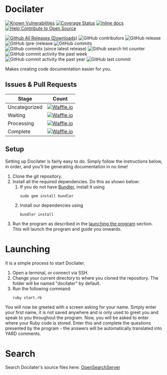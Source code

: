 # Docilater
[![Known Vulnerabilities](https://snyk.io/test/github/stellardoor5319/docilater/badge.svg)](https://snyk.io/test/github/stellardoor5319/docilater)
[![Coverage Status](https://coveralls.io/repos/github/StellarDoor5319/docilater/badge.svg?branch=master)](https://coveralls.io/github/StellarDoor5319/docilater?branch=master)
[![Inline docs](http://inch-ci.org/github/StellarDoor5319/docilater.svg?branch=master)](http://inch-ci.org/github/StellarDoor5319/docilater)
[![Help Contribute to Open Source](https://www.codetriage.com/stellardoor5319/docilater/badges/users.svg)](https://www.codetriage.com/stellardoor5319/docilater)

[![Github All Releases (Downloads)](https://img.shields.io/github/downloads/StellarDoor5319/docilater/total.svg?label=GitHub%20downloads)](https://github.com/StellarDoor5319/docilater/releases)
![GitHub contributors](https://img.shields.io/github/contributors/StellarDoor5319/docilater.svg)
![GitHub release](https://img.shields.io/github/release/StellarDoor5319/docilater.svg?label=stable%20version)
![GitHub (pre-)release](https://img.shields.io/github/release/StellarDoor5319/docilater/all.svg?label=latest%20version)
![GitHub commits](https://img.shields.io/github/commits-since/StellarDoor5319/docilater/v1.0.svg)
![Github commits (since latest release)](https://img.shields.io/github/commits-since/StellarDoor5319/docilater/latest.svg?label=unreleased%20commits)
![Github search hit counter](https://img.shields.io/github/search/StellarDoor5319/docilater/goto.svg?label=search%20hits)
![GitHub commit activity the past week](https://img.shields.io/github/commit-activity/w/StellarDoor5319/docilater.svg)
![GitHub commit activity the past year](https://img.shields.io/github/commit-activity/y/StellarDoor5319/docilater.svg)
![GitHub last commit](https://img.shields.io/github/last-commit/StellarDoor5319/docilater.svg)

Makes creating code documentation easier for you.

## Issues & Pull Requests
| Stage | Count |
| --- | --- |
| Uncategorized | [![Waffle.io](https://badge.waffle.io/StellarDoor5319/docilater.svg?columns=inbox)](http://waffle.io/StellarDoor5319/docilater) |
| Waiting | [![Waffle.io](https://badge.waffle.io/StellarDoor5319/docilater.svg?columns=backlog,next)](http://waffle.io/StellarDoor5319/docilater) |
| Processing | [![Waffle.io](https://badge.waffle.io/StellarDoor5319/docilater.svg?columns=in%20progress,review)](http://waffle.io/StellarDoor5319/docilater) |
| Complete | [![Waffle.io](https://badge.waffle.io/StellarDoor5319/docilater.svg?columns=done)](http://waffle.io/StellarDoor5319/docilater) |

## Setup
Setting up Docilater is fairly easy to do. Simply follow the instructions below, in order, and you'll be generating documentation in no time!

1. Clone the git repository.
2. Install all the required dependencies. Do this as shown below:
    1. If you do not have [Bundler](bundler.io), install it using
        ```
        sudo gem install bundler
        ```
    2. Install our dependencies using
        ```
        bundler install
        ```
3. Run the program as described in the [launching the program](#Launching) section. This will launch the program and guide you onwards.

# Launching
It is a simple process to start Docilater.

1. Open a terminal, or connect via SSH.
2. Change your current directory to where you cloned the repository. The folder will be named "docilater" by default.
3. Run the following command:
    ```
    ruby start.rb
    ```

You will now be greeted with a screen asking for your name. Simply enter your first name, it is not saved anywhere and is only used to greet you and speak to you throughout the program. Now, you will be asked to enter where your Ruby code is stored. Enter this and complete the questions presented by the program - the answers will be automatically translated into YARD comments.

# Search
Search Docilater's source files here: [OpenSearchServer](https://search.opensearchserver.net/search/StellarDoor5319/docilater)

